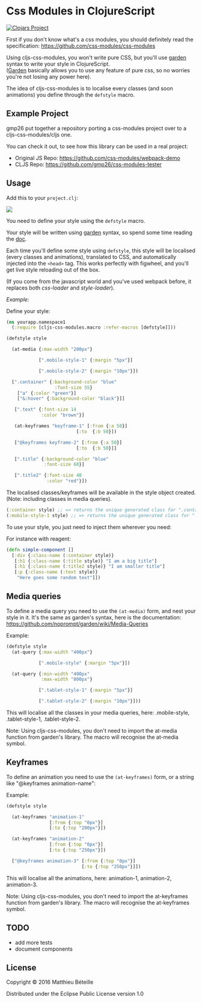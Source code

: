 # Css Modules in ClojureScript

[![Clojars Project](https://img.shields.io/clojars/v/cljs-css-modules.svg)](https://clojars.org/cljs-css-modules)

First if you don't know what's a css modules, you should definitely read the specification:
https://github.com/css-modules/css-modules

Using cljs-css-modules, you won't write pure CSS, but you'll use [garden](https://github.com/noprompt/garden) syntax to write your style in ClojureScript.   
([Garden](https://github.com/noprompt/garden) basically allows you to use any feature of pure css, so no worries you're not losing any power here).

The idea of cljs-css-modules is to localise every classes (and soon animations) you define through the ```defstyle``` macro.

## Example Project

gmp26 put together a repository porting a css-modules project over to a cljs-css-modules/cljs one.

You can check it out, to see how this library can be used in a real project:

- Original JS Repo:
https://github.com/css-modules/webpack-demo
- CLJS Repo:
https://github.com/gmp26/css-modules-tester

## Usage

Add this to your ```project.clj```:  

<img src="https://clojars.org/cljs-css-modules/latest-version.svg"/>

You need to define your style using the ```defstyle``` macro.

Your style will be written using [garden](https://github.com/noprompt/garden) syntax, so spend some time reading the [doc](https://github.com/noprompt/garden).

Each time you'll define some style using ```defstyle```, this style will be localised (every classes and animations), translated to CSS,
and automatically injected into the ```<head>``` tag. This works perfectly with figwheel, and you'll get live style reloading out of the box.

(If you come from the javascript world and you've used webpack before, it replaces both *css-loader* and *style-loader*).

*Example:*

Define your style:

```Clojure
(ns yourapp.namespace1
  (:require [cljs-css-modules.macro :refer-macros [defstyle]]))

(defstyle style

  (at-media {:max-width "200px"}

            [".mobile-style-1" {:margin "5px"}]

            [".mobile-style-2" {:margin "10px"}])

  [".container" {:background-color "blue"
                  :font-size 55}
    ["a" {:color "green"}]
    ["&:hover" {:background-color "black"}]]

   [".text" {:font-size 14
             :color "brown"}]

   (at-keyframes "keyframe-1" [:from {:a 50}]
                          [:to  {:b 50}])

   ["@keyframes keyframe-2" [:from {:a 50}]
                          [:to  {:b 50}]]

   [".title" {:background-color "blue"
              :font-size 60}]

   [".title2" {:font-size 40
               :color "red"}])
```

The localised classes/keyframes will be available in the style object created.
(Note: including classes in media queries).

```Clojure
(:container style) ;; => returns the unique generated class for ".container"
(:mobile-style-1 style) ;; => returns the unique generated class for ".mobile-style-1"
```

To use your style, you just need to inject them wherever you need:

For instance with reagent:

```Clojure
(defn simple-component []
  [:div {:class-name (:container style)}
   [:h1 {:class-name (:title style)} "I am a big title"]
   [:h1 {:class-name (:title2 style)} "I am smaller title"]
   [:p {:class-name (:text style)}
    "Here goes some random text"]])
```
## Media queries

To define a media query you need to use the ```(at-media)``` form, and nest your style in it.
It's the same as garden's syntax, here is the documentation:
https://github.com/noprompt/garden/wiki/Media-Queries

Example:

```Clojure
(defstyle style
  (at-query {:max-width "400px"}

            [".mobile-style" {:margin "5px"}])

  (at-query {:min-width "400px"
             :max-width "800px"}

            [".tablet-style-1" {:margin "5px"}]

            [".tablet-style-2" {:margin "10px"}]))
```

This will localise all the classes in your media queries, here: .mobile-style, .tablet-style-1, .tablet-style-2.

Note:
Using cljs-css-modules, you don't need to import the at-media function from garden's library. The macro will recognise the at-media symbol.

## Keyframes

To define an animation you need to use the ```(at-keyframes)``` form, or a string like "@keyframes animation-name":

Example:

```Clojure
(defstyle style

  (at-keyframes "animation-1"
                [:from {:top "0px"}]
                [:to {:top "200px"}])

  (at-keyframes "animation-2"
                [:from {:top "0px"}]
                [:to {:top "250px"}])

  ["@keyframes animation-3" [:from {:top "0px"}]
                            [:to {:top "250px"}]])
```

This will localise all the animations, here: animation-1, animation-2, animation-3.

Note:
Using cljs-css-modules, you don't need to import the at-keyframes function from garden's library. The macro will recognise the at-keyframes symbol.

## TODO

- add more tests
- document components

## License

Copyright © 2016 Matthieu Béteille

Distributed under the Eclipse Public License version 1.0
